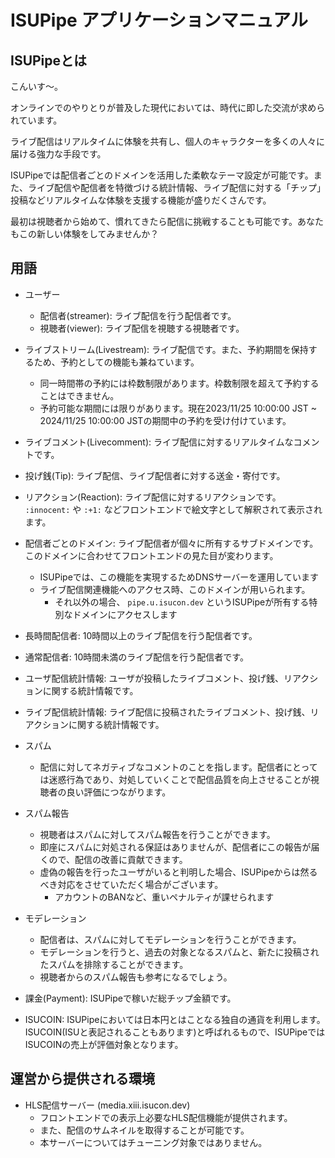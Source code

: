 
# ISUPipe アプリケーションマニュアル


## ISUPipeとは

こんいす〜。

オンラインでのやりとりが普及した現代においては、時代に即した交流が求められています。

ライブ配信はリアルタイムに体験を共有し、個人のキャラクターを多くの人々に届ける強力な手段です。

ISUPipeでは配信者ごとのドメインを活用した柔軟なテーマ設定が可能です。また、ライブ配信や配信者を特徴づける統計情報、ライブ配信に対する「チップ」投稿などリアルタイムな体験を支援する機能が盛りだくさんです。

最初は視聴者から始めて、慣れてきたら配信に挑戦することも可能です。あなたもこの新しい体験をしてみませんか？

## 用語

* ユーザー
  * 配信者(streamer): ライブ配信を行う配信者です。
  * 視聴者(viewer): ライブ配信を視聴する視聴者です。

* ライブストリーム(Livestream): ライブ配信です。また、予約期間を保持するため、予約としての機能も兼ねています。
  * 同一時間帯の予約には枠数制限があります。枠数制限を超えて予約することはできません。
  * 予約可能な期間には限りがあります。現在2023/11/25 10:00:00 JST ~ 2024/11/25 10:00:00 JSTの期間中の予約を受け付けています。

* ライブコメント(Livecomment): ライブ配信に対するリアルタイムなコメントです。
* 投げ銭(Tip): ライブ配信、ライブ配信者に対する送金・寄付です。

* リアクション(Reaction): ライブ配信に対するリアクションです。 `:innocent:` や `:+1:` などフロントエンドで絵文字として解釈されて表示されます。

* 配信者ごとのドメイン: ライブ配信者が個々に所有するサブドメインです。このドメインに合わせてフロントエンドの見た目が変わります。
  * ISUPipeでは、この機能を実現するためDNSサーバーを運用しています
  * ライブ配信関連機能へのアクセス時、このドメインが用いられます。
    * それ以外の場合、 `pipe.u.isucon.dev` というISUPipeが所有する特別なドメインにアクセスします

* 長時間配信者: 10時間以上のライブ配信を行う配信者です。
* 通常配信者: 10時間未満のライブ配信を行う配信者です。

* ユーザ配信統計情報: ユーザが投稿したライブコメント、投げ銭、リアクションに関する統計情報です。
* ライブ配信統計情報: ライブ配信に投稿されたライブコメント、投げ銭、リアクションに関する統計情報です。

* スパム
  * 配信に対してネガティブなコメントのことを指します。配信者にとっては迷惑行為であり、対処していくことで配信品質を向上させることが視聴者の良い評価につながります。

* スパム報告
  * 視聴者はスパムに対してスパム報告を行うことができます。
  * 即座にスパムに対処される保証はありませんが、配信者にこの報告が届くので、配信の改善に貢献できます。
  * 虚偽の報告を行ったユーザがいると判明した場合、ISUPipeからは然るべき対応をさせていただく場合がございます。
    * アカウントのBANなど、重いペナルティが課せられます

* モデレーション
  * 配信者は、スパムに対してモデレーションを行うことができます。
  * モデレーションを行うと、過去の対象となるスパムと、新たに投稿されたスパムを排除することができます。
  * 視聴者からのスパム報告も参考になるでしょう。

* 課金(Payment): ISUPipeで稼いだ総チップ金額です。

* ISUCOIN: ISUPipeにおいては日本円とはことなる独自の通貨を利用します。ISUCOIN(ISUと表記されることもあります)と呼ばれるもので、ISUPipeではISUCOINの売上が評価対象となります。

## 運営から提供される環境

* HLS配信サーバー (media.xiii.isucon.dev)
  * フロントエンドでの表示上必要なHLS配信機能が提供されます。
  * また、配信のサムネイルを取得することが可能です。
  * 本サーバーについてはチューニング対象ではありません。

